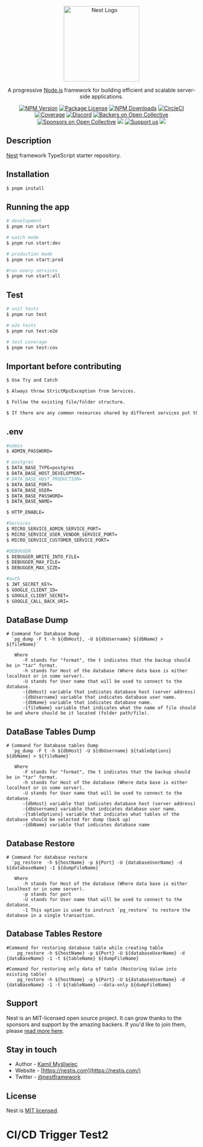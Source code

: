 <p align="center">
  <a href="http://nestjs.com/" target="blank"><img src="https://nestjs.com/img/logo-small.svg" width="200" alt="Nest Logo" /></a>
</p>

[circleci-image]: https://img.shields.io/circleci/build/github/nestjs/nest/master?token=abc123def456
[circleci-url]: https://circleci.com/gh/nestjs/nest

  <p align="center">A progressive <a href="http://nodejs.org" target="_blank">Node.js</a> framework for building efficient and scalable server-side applications.</p>
    <p align="center">
<a href="https://www.npmjs.com/~nestjscore" target="_blank"><img src="https://img.shields.io/npm/v/@nestjs/core.svg" alt="NPM Version" /></a>
<a href="https://www.npmjs.com/~nestjscore" target="_blank"><img src="https://img.shields.io/npm/l/@nestjs/core.svg" alt="Package License" /></a>
<a href="https://www.npmjs.com/~nestjscore" target="_blank"><img src="https://img.shields.io/npm/dm/@nestjs/common.svg" alt="NPM Downloads" /></a>
<a href="https://circleci.com/gh/nestjs/nest" target="_blank"><img src="https://img.shields.io/circleci/build/github/nestjs/nest/master" alt="CircleCI" /></a>
<a href="https://coveralls.io/github/nestjs/nest?branch=master" target="_blank"><img src="https://coveralls.io/repos/github/nestjs/nest/badge.svg?branch=master#9" alt="Coverage" /></a>
<a href="https://discord.gg/G7Qnnhy" target="_blank"><img src="https://img.shields.io/badge/discord-online-brightgreen.svg" alt="Discord"/></a>
<a href="https://opencollective.com/nest#backer" target="_blank"><img src="https://opencollective.com/nest/backers/badge.svg" alt="Backers on Open Collective" /></a>
<a href="https://opencollective.com/nest#sponsor" target="_blank"><img src="https://opencollective.com/nest/sponsors/badge.svg" alt="Sponsors on Open Collective" /></a>
  <a href="https://paypal.me/kamilmysliwiec" target="_blank"><img src="https://img.shields.io/badge/Donate-PayPal-ff3f59.svg"/></a>
    <a href="https://opencollective.com/nest#sponsor"  target="_blank"><img src="https://img.shields.io/badge/Support%20us-Open%20Collective-41B883.svg" alt="Support us"></a>
  <a href="https://twitter.com/nestframework" target="_blank"><img src="https://img.shields.io/twitter/follow/nestframework.svg?style=social&label=Follow"></a>
</p>
  <!--[![Backers on Open Collective](https://opencollective.com/nest/backers/badge.svg)](https://opencollective.com/nest#backer)
  [![Sponsors on Open Collective](https://opencollective.com/nest/sponsors/badge.svg)](https://opencollective.com/nest#sponsor)-->

## Description

[Nest](https://github.com/nestjs/nest) framework TypeScript starter repository.

## Installation

```bash
$ pnpm install
```

## Running the app

```bash
# development
$ pnpm run start

# watch mode
$ pnpm run start:dev

# production mode
$ pnpm run start:prod

#run every services
$ pnpm run start:all
```

## Test

```bash
# unit tests
$ pnpm run test

# e2e tests
$ pnpm run test:e2e

# test coverage
$ pnpm run test:cov
```

## Important before contributing

```bash
$ Use Try and Catch

$ Always throw StrictRpcException from Services.

$ Follow the existing file/folder structure.

$ If there are any common resources shared by different services put them in ./libs folder


```

## .env

```bash
#admin
$ ADMIN_PASSWORD=

# postgres
$ DATA_BASE_TYPE=postgres
$ DATA_BASE_HOST_DEVELOPMENT=
# DATA_BASE_HOST_PRODUCTION=
$ DATA_BASE_PORT=
$ DATA_BASE_USER=
$ DATA_BASE_PASSWORD=
$ DATA_BASE_NAME=

$ HTTP_ENABLE=

#Services
$ MICRO_SERVICE_ADMIN_SERVICE_PORT=
$ MICRO_SERVICE_USER_VENDOR_SERVICE_PORT=
$ MICRO_SERVICE_CUSTOMER_SERVICE_PORT=

#DEBUGGER
$ DEBUGGER_WRITE_INTO_FILE=
$ DEBUGGER_MAX_FILE=
$ DEBUGGER_MAX_SIZE=

#auth
$ JWT_SECRET_KEY=
$ GOOGLE_CLIENT_ID=
$ GOOGLE_CLIENT_SECRET=
$ GOOGLE_CALL_BACK_URI=
```

## DataBase Dump

```
# Command for Database Dump
  `pg_dump -F t -h ${dbHost}, -U ${dbUsername} ${dbName} > ${fileName}`

   Where
      -F stands for "format", the t indicates that the backup should be in "tar" format.
      -h stands for Host of the database (Where data base is either localhost or in some server).
      -U stands for User name that will be used to connect to the database.
      -{dbHost} variable that indicates database host (server address)
      -{dbUsername} variable that indicates database user name.
      -{dbName} variable that indicates database name.
      -{fileName} variable that indicates what the name of file should be and where should be it located (folder path/file).

```

## DataBase Tables Dump

```
# Command for Database tables Dump
  `pg_dump -F t -h ${dbHost} -U ${dbUsername} ${tableOptions} ${dbName} > ${fileName}`

   Where
      -F stands for "format", the t indicates that the backup should be in "tar" format.
      -h stands for Host of the database (Where data base is either localhost or in some server).
      -U stands for User name that will be used to connect to the database.
      -{dbHost} variable that indicates database host (server address)
      -{dbUsername} variable that indicates database user name.
      -{tableOptions} variable that indicates what tables of the database should be selected for dump (back up)
      -{dbName} variable that indicates database name

```

## Database Restore

```
# Command for database restore
  `pg_restore  -h ${hostName} -p ${Port} -U {databaseUserName} -d ${databaseName} -1 ${dumpFileName}`

   Where
      -h stands for Host of the database (Where data base is either localhost or in some server).
      -p stands for port
      -U stands for User name that will be used to connect to the database.
      -1 This option is used to instruct `pg_restore` to restore the database in a single transaction.
```

## Database Tables Restore

```
#Command for restoring database table while creating table
    pg_restore -h ${hostName} -p ${Port} -U ${databaseUserName} -d {dataBaseName} -1 -t ${tableName} ${dumpFileName}

#Command for restoring only data of table (Restoring Value into existing table)
    pg_restore -h ${hostName} -p ${Port} -U ${databaseUserName} -d {dataBaseName} -1 -t ${tableName} --data-only ${dumpFileName}
```

## Support

Nest is an MIT-licensed open source project. It can grow thanks to the sponsors and support by the amazing backers. If you'd like to join them, please [read more here](https://docs.nestjs.com/support).

## Stay in touch

- Author - [Kamil Myśliwiec](https://kamilmysliwiec.com)
- Website - [https://nestjs.com](https://nestjs.com/)
- Twitter - [@nestframework](https://twitter.com/nestframework)

## License

Nest is [MIT licensed](LICENSE).

# CI/CD Trigger Test2
<!-- pnpm migration:generate libs/database/migrations/customer-update -->
